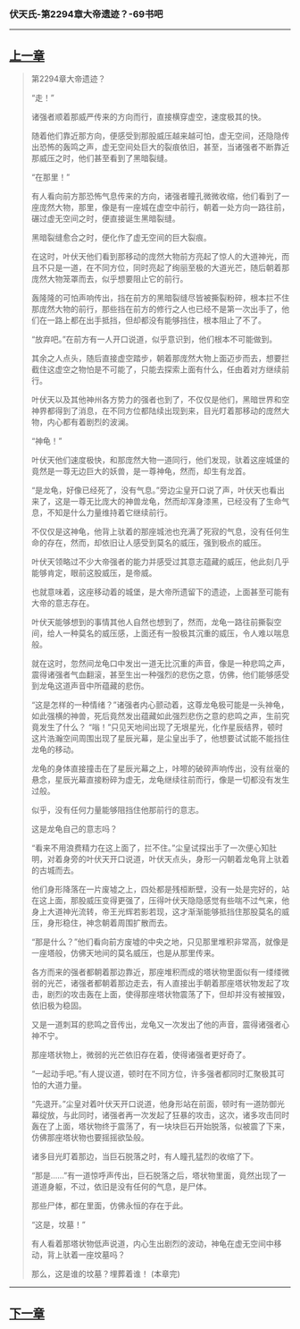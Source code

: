 ### 伏天氏-第2294章大帝遗迹？-69书吧

--------
[上一章](./635053724743a884d5cd8e5d13ead238.md)
--------


>
>
>
>第2294章大帝遗迹？
>
>“走！”
>
>诸强者顺着那威严传来的方向而行，直接横穿虚空，速度极其的快。
>
>随着他们靠近那方向，便感受到那股威压越来越可怕，虚无空间，还隐隐传出恐怖的轰鸣之声，虚无空间处巨大的裂痕依旧，甚至，当诸强者不断靠近那威压之时，他们甚至看到了黑暗裂缝。
>
>“在那里！”
>
>有人看向前方那恐怖气息传来的方向，诸强者瞳孔微微收缩，他们看到了一座庞然大物，那里，像是有一座城在虚空中前行，朝着一处方向一路往前，碾过虚无空间之时，便直接诞生黑暗裂缝。
>
>黑暗裂缝愈合之时，便化作了虚无空间的巨大裂痕。
>
>在这时，叶伏天他们看到那移动的庞然大物前方亮起了惊人的大道神光，而且不只是一道，在不同方位，同时亮起了绚丽至极的大道光芒，随后朝着那庞然大物笼罩而去，似乎想要阻止它的前行。
>
>轰隆隆的可怕声响传出，挡在前方的黑暗裂缝尽皆被撕裂粉碎，根本拦不住那庞然大物的前行，那些挡在前方的修行之人也已经不是第一次出手了，他们在一路上都在出手抵挡，但却都没有能够挡住，根本阻止了不了。
>
>“放弃吧。”在前方有一人开口说道，似乎意识到，他们根本不可能做到。
>
>其余之人点头，随后直接虚空踏步，朝着那庞然大物上面迈步而去，想要拦截住这虚空之物怕是不可能了，只能去探索上面有什么，任由着对方继续前行。
>
>叶伏天以及其他神州各方势力的强者也到了，不仅仅是他们，黑暗世界和空神界都得到了消息，在不同方位都陆续出现到来，目光盯着那移动的庞然大物，内心都有着剧烈的波澜。
>
>“神龟！”
>
>叶伏天他们速度极快，和那庞然大物一道同行，他们发现，驮着这座城堡的竟然是一尊无边巨大的妖兽，是一尊神龟，然而，却生有龙首。
>
>“是龙龟，好像已经死了，没有气息。”旁边尘皇开口说了声，叶伏天也看出来了，这是一尊无比庞大的神兽龙龟，然而却浑身漆黑，已经没有了生命气息，不知是什么力量维持着它继续前行。
>
>不仅仅是这神龟，他背上驮着的那座城池也充满了死寂的气息，没有任何生命的存在，然而，却依旧让人感受到莫名的威压，强到极点的威压。
>
>叶伏天领略过不少大帝强者的能力并感受过其意志蕴藏的威压，他此刻几乎能够肯定，眼前这股威压，是帝威。
>
>也就意味着，这座移动着的城堡，是大帝所遗留下的遗迹，上面甚至可能有大帝的意志存在。
>
>叶伏天能够想到的事情其他人自然也想到了，然而，龙龟一路往前撕裂空间，给人一种莫名的威压感，上面还有一股极其沉重的威压，令人难以喘息般。
>
>就在这时，忽然间龙龟口中发出一道无比沉重的声音，像是一种悲鸣之声，震得诸强者气血翻滚，甚至生出一种强烈的悲伤之意，仿佛，他们能够感受到龙龟这道声音中所蕴藏的悲伤。
>
>“这是怎样的一种情绪？”诸强者内心颤动着，这尊龙龟极可能是一头神龟，如此强横的神兽，死后竟然发出蕴藏如此强烈悲伤之意的悲鸣之声，生前究竟发生了什么？
>“嗡！”只见天地间出现了无垠星光，化作星辰结界，顿时这片浩瀚空间周围出现了星辰光幕，是尘皇出手了，他想要试试能不能挡住龙龟的移动。
>
>龙龟的身体直接撞击在了星辰光幕之上，咔嚓的破碎声响传出，没有丝毫的悬念，星辰光幕直接粉碎为虚无，龙龟继续往前而行，像是一切都没有发生过般。
>
>似乎，没有任何力量能够阻挡住他那前行的意志。
>
>这是龙龟自己的意志吗？
>
>“看来不用浪费精力在这上面了，拦不住。”尘皇试探出手了一次便心知肚明，对着身旁的叶伏天开口说道，叶伏天点头，身形一闪朝着龙龟背上驮着的古城而去。
>
>他们身形降落在一片废墟之上，四处都是残桓断壁，没有一处是完好的，站在这上面，那股威压变得更强了，压得叶伏天隐隐感觉有些喘不过气来，他身上大道神光流转，帝王光辉若影若现，这才渐渐能够抵挡住那股莫名的威压，身形稳住，神念朝着周围扩散而去。
>
>“那是什么？”他们看向前方废墟的中央之地，只见那里堆积非常高，就像是一座塔般，仿佛天地间的莫名威压，也是从那里传来。
>
>各方而来的强者都朝着那边靠近，那座堆积而成的塔状物里面似有一缕缕微弱的光芒，诸强者都朝着那边走去，有人直接出手朝着那座塔状物发起了攻击，剧烈的攻击轰在上面，使得那座塔状物震荡了下，但却并没有被摧毁，依旧极为稳固。
>
>又是一道刺耳的悲鸣之音传出，龙龟又一次发出了他的声音，震得诸强者心神不宁。
>
>那座塔状物上，微弱的光芒依旧存在着，使得诸强者更好奇了。
>
>“一起动手吧。”有人提议道，顿时在不同方位，许多强者都同时汇聚极其可怕的大道力量。
>
>“先退开。”尘皇对着叶伏天开口说道，他身形站在前面，顿时有一道防御光幕绽放，与此同时，诸强者再一次发起了狂暴的攻击，这次，诸多攻击同时轰在了上面，塔状物终于震荡了，有一块块巨石开始脱落，似被震了下来，仿佛那座塔状物也要摇摇欲坠般。
>
>诸多目光盯着那边，当巨石脱落之时，有人瞳孔猛烈的收缩了下。
>
>“那是……”有一道惊呼声传出，巨石脱落之后，塔状物里面，竟然出现了一道道身躯，不过，依旧是没有任何的气息，是尸体。
>
>那些尸体，都在里面，仿佛永恒的存在于此。
>
>“这是，坟墓！”
>
>有人看着那塔状物低声说道，内心生出剧烈的波动，神龟在虚无空间中移动，背上驮着一座坟墓吗？
>
>那么，这是谁的坟墓？埋葬着谁！
>(本章完)
>
>

--------
[下一章](./973b9693688e0e58672ed4fb06ca257b.md)
--------
